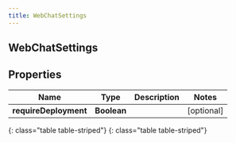 ```yaml
---
title: WebChatSettings
---
```

## WebChatSettings


## Properties

| Name | Type | Description | Notes |
| ------------ | ------------- | ------------- | ------------- |
| **requireDeployment** | **Boolean** |  |  [optional] |
{: class="table table-striped"}
{: class="table table-striped"}


